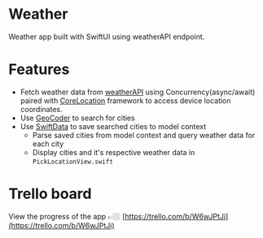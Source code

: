# Weather
Weather app built with SwiftUI using weatherAPI endpoint. 

# Features
- Fetch weather data from [weatherAPI](https://www.weatherapi.com/) using Concurrency(async/await) paired with [CoreLocation](https://developer.apple.com/documentation/corelocation) framework to access device location coordinates. 
- Use [GeoCoder](https://developer.apple.com/documentation/corelocation/clgeocoder) to search for cities
- Use [SwiftData](https://developer.apple.com/documentation/swiftdata) to save searched cities to model context
  - Parse saved cities from model context and query weather data for each city
  - Display cities and it's respective weather data in `PickLocationView.swift`

# Trello board
View the progress of the app 👉🏼 [https://trello.com/b/W6wJPtJi](https://trello.com/b/W6wJPtJi)
